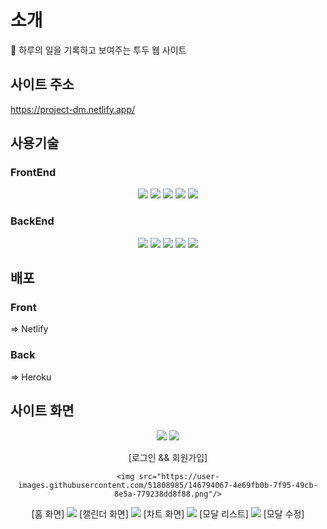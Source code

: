 # 소개

📅 하루의 일을 기록하고 보여주는 투두 웹 사이트

## 사이트 주소

https://project-dm.netlify.app/

## 사용기술

### FrontEnd

<p align='center'>
    <img src="https://img.shields.io/badge/Typescript-v4.4.3-blue?logo=typescript"/>
    <img src="https://img.shields.io/badge/React-v17.0.2-blue?logo=React"/>
    <img src="https://img.shields.io/badge/styled components-v5.3.1-pink?logo=react">
<!--     <img src="https://img.shields.io/badge/redux-v4.1.1-blue?logo=react"> -->
<!--     <img src="https://img.shields.io/badge/react redux-v7.2.5-blue?logo=react"> -->
    <img src="https://img.shields.io/badge/redux toolkit-v1.6.2-blue?logo=react">
<!--     <img src="https://img.shields.io/badge/redux persist-v6.0.0-blue?logo=react"> -->
    <img src="https://img.shields.io/badge/redux saga-v1.1.3-blue?logo=react">
</p>
<!-- React, styled-components, react-chartjs-2, typescript, redux, react-redux, redux toolkit, redux-persist, redux-saga -->

### BackEnd
<p align='center'>
    <img src="https://img.shields.io/badge/Express-v4.17.1-aaa?logo=express">
    <img src="https://img.shields.io/badge/Mongodb-v5.0.3-critical?logo=mongodb">
    <img src="https://img.shields.io/badge/mongoose-v6.0.13-critical?logo=mongodb">
    <img src="https://img.shields.io/badge/JWT-v8.5.1-critical?logo=jsonwebtoken">
    <img src="https://img.shields.io/badge/bcrypt-v5.0.1-critical?logo=bcrypt">
</p>
<!-- Express, mongoose, jsonwebtoken, bcrypt, mongoose -->

## 배포
### Front
=> Netlify
### Back
=> Heroku

## 사이트 화면
<div align='center'>
    <img src="https://user-images.githubusercontent.com/51808985/146792714-af7c4cf1-b6a6-4957-8ac9-000328979614.png"/>
    <img src="https://user-images.githubusercontent.com/51808985/146793041-60a0c201-c800-4449-a0d6-7ae6639a8de0.png"/>
    <p>[로그인 && 회원가입]</p>

    <img src="https://user-images.githubusercontent.com/51808985/146794067-4e69fb0b-7f95-49cb-8e5a-779238dd8f88.png"/>
[홈 화면]
    <img src="https://user-images.githubusercontent.com/51808985/146793427-f94347b1-3e9c-4b63-8d98-e4ec1e533906.png"/>
[캘린더 화면]
    <img src="https://user-images.githubusercontent.com/51808985/146793781-941a3b68-6743-4c6e-af18-40ed59c2b3ab.png"/>
[차트 화면]
    <img src="https://user-images.githubusercontent.com/51808985/146793878-806a5772-6365-4c4c-9c2e-7ea8235b0dd5.png"/>
[모달 리스트]
    <img src="https://user-images.githubusercontent.com/51808985/146793955-2b8c582a-536d-40e7-8552-aa42944810a1.png"/>
[모달 수정]

</div>
